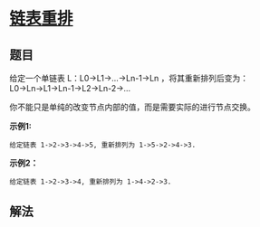 # [链表重排](https://www.cxyxiaowu.com/21860.html)

## 题目

给定一个单链表 L：L0→L1→…→Ln-1→Ln ，将其重新排列后变为：L0→Ln→L1→Ln-1→L2→Ln-2→…

你不能只是单纯的改变节点内部的值，而是需要实际的进行节点交换。

**示例1:**

```
给定链表 1->2->3->4->5, 重新排列为 1->5->2->4->3.
```

**示例2：**

```
给定链表 1->2->3->4, 重新排列为 1->4->2->3.
```

## 解法